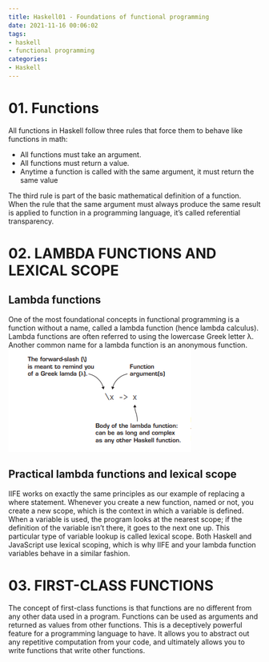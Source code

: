 ```yaml
---
title: Haskell01 - Foundations of functional programming
date: 2021-11-16 00:06:02
tags:
- haskell 
- functional programming
categories:
- Haskell
---
```


# 01. Functions
All functions in Haskell follow three rules that force them to behave like functions in
math:
   * All functions must take an argument.
   * All functions must return a value.
   * Anytime a function is called with the same argument, it must return the same
value

The third rule is part of the basic mathematical definition of a function. When the rule
that the same argument must always produce the same result is applied to function in a
programming language, it’s called referential transparency.

# 02. LAMBDA FUNCTIONS AND LEXICAL SCOPE

## Lambda functions
One of the most foundational concepts in functional programming is a function without
a name, called a lambda function (hence lambda calculus). Lambda functions are often
referred to using the lowercase Greek letter λ. Another common name for a lambda
function is an anonymous function.
![alt](Foundations-of-functional-programming/1.png)

## Practical lambda functions and lexical scope
IIFE works on exactly the same principles as our example of replacing a where statement. Whenever you create a new function, named or not, you
create a new scope, which is the context in which a variable is defined. When a variable is
used, the program looks at the nearest scope; if the definition of the variable isn’t there,
it goes to the next one up. This particular type of variable lookup is called lexical scope.
Both Haskell and JavaScript use lexical scoping, which is why IIFE and your lambda function variables behave in a similar fashion.

# 03. FIRST-CLASS FUNCTIONS
The concept of first-class functions is that functions are no different from any other data
used in a program. Functions can be used as arguments and returned as values from
other functions. This is a deceptively powerful feature for a programming language to
have. It allows you to abstract out any repetitive computation from your code, and ultimately allows you to write functions that write other functions.